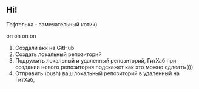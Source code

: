 ## Hi!

Тефтелька - замечательный котик)

оп оп оп оп

1. Создали акк на GitHub
2. Создать локальный репозиторий
3. Подружить локальный и удаленный репозиторий, ГитХаб при создании нового репозитория подскажет как это можно сдлеать )))
4. Отправить (push) ваш локальный репозиторий в удаленный на ГитХаб, 